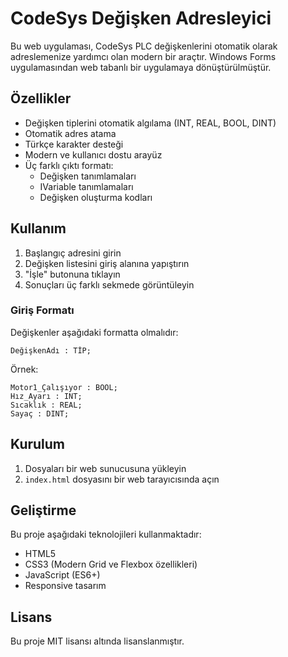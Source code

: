 # CodeSys Değişken Adresleyici

Bu web uygulaması, CodeSys PLC değişkenlerini otomatik olarak adreslemenize yardımcı olan modern bir araçtır. Windows Forms uygulamasından web tabanlı bir uygulamaya dönüştürülmüştür.

## Özellikler

- Değişken tiplerini otomatik algılama (INT, REAL, BOOL, DINT)
- Otomatik adres atama
- Türkçe karakter desteği
- Modern ve kullanıcı dostu arayüz
- Üç farklı çıktı formatı:
  - Değişken tanımlamaları
  - IVariable tanımlamaları
  - Değişken oluşturma kodları

## Kullanım

1. Başlangıç adresini girin
2. Değişken listesini giriş alanına yapıştırın
3. "İşle" butonuna tıklayın
4. Sonuçları üç farklı sekmede görüntüleyin

### Giriş Formatı

Değişkenler aşağıdaki formatta olmalıdır:

```
DeğişkenAdı : TİP;
```

Örnek:
```
Motor1_Çalışıyor : BOOL;
Hız_Ayarı : INT;
Sıcaklık : REAL;
Sayaç : DINT;
```

## Kurulum

1. Dosyaları bir web sunucusuna yükleyin
2. `index.html` dosyasını bir web tarayıcısında açın

## Geliştirme

Bu proje aşağıdaki teknolojileri kullanmaktadır:

- HTML5
- CSS3 (Modern Grid ve Flexbox özellikleri)
- JavaScript (ES6+)
- Responsive tasarım

## Lisans

Bu proje MIT lisansı altında lisanslanmıştır. 